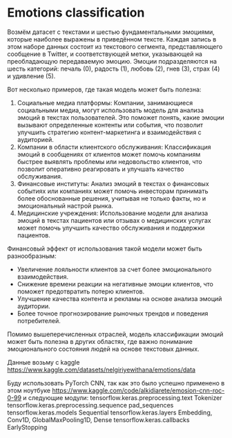 # Emotions classification
Возмём датасет с текстами и шестью фундаментальными эмоциями, которые наиболее выражены в приведённом тексте. Каждая запись в этом наборе данных состоит из текстового сегмента, 
представляющего сообщение в Twitter, 
и соответствующей метки, указывающей на преобладающую передаваемую эмоцию. Эмоции подразделяются на шесть категорий: печаль (0), радость (1), любовь (2), гнев (3), страх (4) и удивление (5). 

Вот несколько примеров, где такая модель может быть полезна:
1. Социальные медиа платформы: Компании, занимающиеся социальными медиа, могут использовать модель для анализа эмоций в текстах пользователей.
   Это поможет понять, какие эмоции вызывают определенные контенты или события, что позволит улучшить стратегию контент-маркетинга и взаимодействия с аудиторией.
2. Компании в области клиентского обслуживания: Классификация эмоций в сообщениях от клиентов может помочь компаниям быстрее выявлять проблемы или недовольство клиентов,
    что позволит оперативно реагировать и улучшать качество обслуживания.
3. Финансовые институты: Анализ эмоций в текстах о финансовых событиях или компаниях может помочь инвесторам принимать более обоснованные решения,
    учитывая не только факты, но и эмоциональный настрой рынка.
4. Медицинские учреждения: Использование модели для анализа эмоций в текстах пациентов или отзывах о медицинских услугах может помочь улучшить качество обслуживания и поддержки пациентов.

Финансовый эффект от использования такой модели может быть разнообразным:
- Увеличение лояльности клиентов за счет более эмоционального взаимодействия.
- Снижение времени реакции на негативные эмоции клиентов, что поможет предотвратить потерю клиентов.
- Улучшение качества контента и рекламы на основе анализа эмоций аудитории.
- Более точное прогнозирование рыночных трендов и поведения потребителей.

Помимо вышеперечисленных отраслей, модель классификации эмоций может быть полезна в других областях,
где важно понимание эмоционального состояния людей на основе текстовых данных. 

Данные возьму с kaggle https://www.kaggle.com/datasets/nelgiriyewithana/emotions/data

Буду использовать PyTorch CNN, так как это было успешно применено в этом ноутбуке https://www.kaggle.com/code/alkidiarete/emosion-cnn-roc-0-99
и следующие модули:
tensorflow.keras.preprocessing.text Tokenizer
tensorflow.keras.preprocessing.sequence pad_sequences
tensorflow.keras.models Sequential
tensorflow.keras.layers Embedding, Conv1D, GlobalMaxPooling1D, Dense
tensorflow.keras.callbacks EarlyStopping




